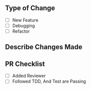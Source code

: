 ## Type of Change
- [ ] New Feature
- [ ] Debugging
- [ ] Refactor

## Describe Changes Made


## PR Checklist
- [ ] Added Reviewer
- [ ] Followed TDD, And Test are Passing
